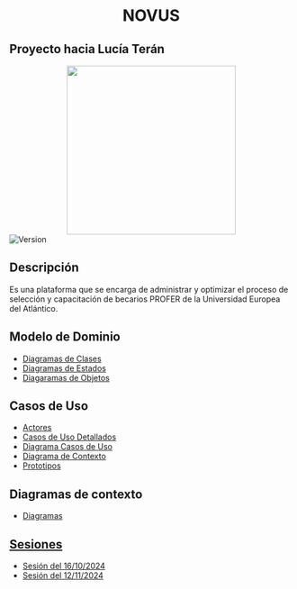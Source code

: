 <div align="center">
<h1>NOVUS</h1>
</div>

## Proyecto hacia Lucía Terán

<div align="center">
  <image width="300" src="./documentos/imagenes/novusdef.jpg" ">
</div>


  <img alt="Version" src="https://img.shields.io/badge/version-1.0.0-blue.svg?cacheSeconds=2592000" />

## Descripción

Es una plataforma que se encarga de administrar y optimizar el proceso de selección y capacitación de becarios PROFER de la Universidad Europea del Atlántico.

## Modelo de Dominio

  - [Diagramas de Clases](modelo_del_dominio/diagramas_de_clases)
  - [Diagramas de Estados](modelo_del_dominio/diagramas_de_estados)
  - [Diagaramas de Objetos](modelo_del_dominio/diagramas_de_objetos)

## Casos de Uso

  - [Actores](/casos_de_uso/actores/)
  - [Casos de Uso Detallados](/casos_de_uso/casos_de_uso/)
  - [Diagrama Casos de Uso]()
  - [Diagrama de Contexto](casos_de_uso/diagramas_de_contexto)
  - [Prototipos](casos_de_uso/prototipos)

## Diagramas de contexto

  - [Diagramas](/casos_de_uso/diagramas_de_contexto/README.md)

## [Sesiones](documentos/actas/)

  - [Sesión del 16/10/2024](/documentos/actas/16-10-2024/README.md)
  - [Sesión del 12/11/2024](/documentos/actas/12-11-2024/README.md)
